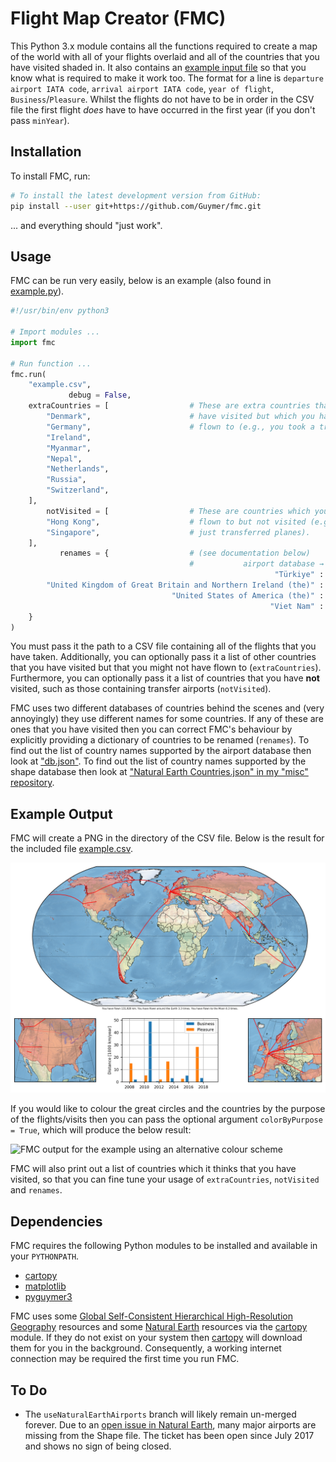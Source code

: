 # Flight Map Creator (FMC)

This Python 3.x module contains all the functions required to create a map of the world with all of your flights overlaid and all of the countries that you have visited shaded in. It also contains an [example input file](example.csv) so that you know what is required to make it work too. The format for a line is `departure airport IATA code`, `arrival airport IATA code`, `year of flight`, `Business`/`Pleasure`. Whilst the flights do not have to be in order in the CSV file the first flight *does* have to have occurred in the first year (if you don't pass `minYear`).

## Installation

To install FMC, run:

```sh
# To install the latest development version from GitHub:
pip install --user git+https://github.com/Guymer/fmc.git
```

... and everything should "just work".

## Usage

FMC can be run very easily, below is an example (also found in [example.py](example.py)).

```python
#!/usr/bin/env python3

# Import modules ...
import fmc

# Run function ...
fmc.run(
    "example.csv",
             debug = False,
    extraCountries = [                  # These are extra countries that you
        "Denmark",                      # have visited but which you have not
        "Germany",                      # flown to (e.g., you took a train).
        "Ireland",
        "Myanmar",
        "Nepal",
        "Netherlands",
        "Russia",
        "Switzerland",
    ],
        notVisited = [                  # These are countries which you have
        "Hong Kong",                    # flown to but not visited (e.g., you
        "Singapore",                    # just transferred planes).
    ],
           renames = {                  # (see documentation below)
                                        #           airport database → shape database
                                                           "Türkiye" : "Turkey",
        "United Kingdom of Great Britain and Northern Ireland (the)" : "United Kingdom",
                                    "United States of America (the)" : "United States of America",
                                                          "Viet Nam" : "Vietnam",
    }
)
```

You must pass it the path to a CSV file containing all of the flights that you have taken. Additionally, you can optionally pass it a list of other countries that you have visited but that you might not have flown to (`extraCountries`). Furthermore, you can optionally pass it a list of countries that you have **not** visited, such as those containing transfer airports (`notVisited`).

FMC uses two different databases of countries behind the scenes and (very annoyingly) they use different names for some countries. If any of these are ones that you have visited then you can correct FMC's behaviour by explicitly providing a dictionary of countries to be renamed (`renames`). To find out the list of country names supported by the airport database then look at ["db.json"](fmc/db.json). To find out the list of country names supported by the shape database then look at ["Natural Earth Countries.json" in my "misc" repository](https://github.com/Guymer/misc/blob/main/Natural%20Earth%20Countries.json).

## Example Output

FMC will create a PNG in the directory of the CSV file. Below is the result for the included file [example.csv](example.csv).

![FMC output for the example](example.png)

If you would like to colour the great circles and the countries by the purpose of the flights/visits then you can pass the optional argument `colorByPurpose = True`, which will produce the below result:

![FMC output for the example using an alternative colour scheme](example_colorByPurpose.png)

FMC will also print out a list of countries which it thinks that you have visited, so that you can fine tune your usage of `extraCountries`, `notVisited` and `renames`.

## Dependencies

FMC requires the following Python modules to be installed and available in your `PYTHONPATH`.

* [cartopy](https://pypi.org/project/Cartopy/)
* [matplotlib](https://pypi.org/project/matplotlib/)
* [pyguymer3](https://github.com/Guymer/PyGuymer3)

FMC uses some [Global Self-Consistent Hierarchical High-Resolution Geography](https://www.ngdc.noaa.gov/mgg/shorelines/) resources and some [Natural Earth](https://www.naturalearthdata.com/) resources via the [cartopy](https://pypi.org/project/Cartopy/) module. If they do not exist on your system then [cartopy](https://pypi.org/project/Cartopy/) will download them for you in the background. Consequently, a working internet connection may be required the first time you run FMC.

## To Do

* The `useNaturalEarthAirports` branch will likely remain un-merged forever. Due to an [open issue in Natural Earth](https://github.com/nvkelso/natural-earth-vector/issues/203), many major airports are missing from the Shape file. The ticket has been open since July 2017 and shows no sign of being closed.
